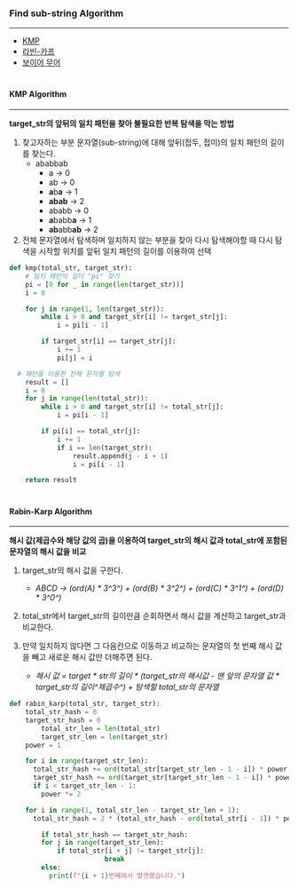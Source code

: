 ### Find sub-string Algorithm

---

- [KMP](#kmp-algorithm)
- [라빈-카프](#)
- [보이어 무어](#)

#

#### KMP Algorithm

---

**target_str의 앞뒤의 일치 패턴을 찾아 불필요한 반복 탐색을 막는 방법**

1. 찾고자하는 부분 문자열(sub-string)에 대해 앞뒤(접두, 접미)의 일치 패턴의 길이를 찾는다.
   - ababbab
     - a -> 0
     - ab -> 0
     - **a**b**a** -> 1
     - **abab** -> 2
     - ababb -> 0
     - **a**babb**a** -> 1
     - **ab**abb**ab** -> 2
2. 전체 문자열에서 탐색하며 일치하지 않는 부분을 찾아 다시 탐색해야할 때 다시 탐색을 시작할 위치를 앞뒤 일치 패턴의 길이를 이용하여 선택

```python
def kmp(total_str, target_str):
	# 일치 패턴의 길이 "pi" 찾기
	pi = [0 for _ in range(len(target_str))]
	i = 0

	for j in range(1, len(target_str)):
		while i > 0 and target_str[i] != target_str[j]:
			i = pi[i - 1]

		if target_str[i] == target_str[j]:
			i += 1
			pi[j] = i

  # 패턴을 이용한 전체 문자열 탐색
	result = []
	i = 0
	for j in range(len(total_str)):
		while i > 0 and target_str[i] != total_str[j]:
			i = pi[i - 1]

		if pi[i] == total_str[j]:
			i += 1
			if i == len(target_str):
				result.append(j - i + 1)
				i = pi[i - 1]

	return result
```

#

#### Rabin-Karp Algorithm

---

**해시 값(제곱수와 해당 값의 곱)을 이용하여 target_str의 해시 값과 total_str에 포함된 문자열의 해시 값을 비교**

1. target_str의 해시 값을 구한다.

   - _ABCD -> (ord(A) \* 3^3^) + (ord(B) \* 3^2^) + (ord(C) \* 3^1^) + (ord(D) \* 3^0^)_

2. total_str에서 target_str의 길이만큼 순회하면서 해시 값을 계산하고 target_str과 비교한다.

3. 만약 일치하지 않다면 그 다음칸으로 이동하고 비교하는 문자열의 첫 번째 해시 값을 빼고 새로운 해시 값만 더해주면 된다.

   - _해시 값 = target \* str의 길이 \* (target_str의 해시값 \- 맨 앞의 문자열 값 \* target_str의 길이^제곱수^) \+ 탐색할 total_str의 문자열_

```python
def rabin_karp(total_str, target_str):
    total_str_hash = 0
    target_str_hash = 0
		total_str_len = len(total_str)
		target_str_len = len(target_str)
    power = 1

    for i in range(target_str_len):
      total_str_hash += ord(total_str[target_str_len - 1 - i]) * power
      target_str_hash += ord(target_str[target_str_len - 1 - i]) * power
      if i < target_str_len - 1:
        power *= 2

    for i in range(1, total_str_len - target_str_len + 1):
      total_str_hash = 2 * (total_str_hash - ord(total_str[i - 1]) * power) + ord(total_str[target_str_len - 1 + i])

    	if total_str_hash == target_str_hash:
      	for j in range(target_str_len):
        	if total_str[i + j] != target_str[j]:
						break
      	else:
          print(f"{i + 1}번째에서 발견했습니다.")
```
